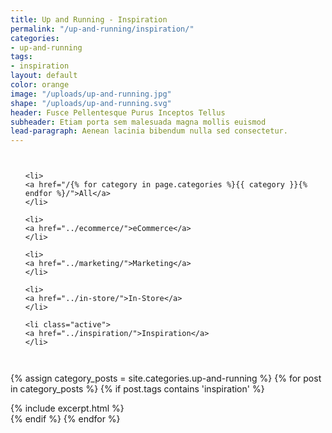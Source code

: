 ```yaml
---
title: Up and Running - Inspiration
permalink: "/up-and-running/inspiration/"
categories:
- up-and-running
tags:
- inspiration
layout: default
color: orange
image: "/uploads/up-and-running.jpg"
shape: "/uploads/up-and-running.svg"
header: Fusce Pellentesque Purus Inceptos Tellus
subheader: Etiam porta sem malesuada magna mollis euismod
lead-paragraph: Aenean lacinia bibendum nulla sed consectetur.
---
```


<!-- Sub Navigation -->
<div class="sub-navigation">
<div class="row">
<div class="small-12 columns">
<ul class="vertical medium-horizontal dropdown menu">
	
	<li>
	<a href="/{% for category in page.categories %}{{ category }}{% endfor %}/">All</a>
	</li>
	
	<li>
	<a href="../ecommerce/">eCommerce</a>
	</li>
	
	<li>
	<a href="../marketing/">Marketing</a>
	</li>
	
	<li>
	<a href="../in-store/">In-Store</a>
	</li>
	
	<li class="active">
	<a href="../inspiration/">Inspiration</a>
	</li>
	
</ul>
</div>
</div>
</div>
<!-- End Sub Navigation -->

<div class="category__content__wrap">
<div class="row category__content" id="category__content">


{% assign category_posts = site.categories.up-and-running %}
{% for post in category_posts %}
{% if post.tags contains 'inspiration' %}
<div class="small-12 medium-6 large-4 columns">
{% include excerpt.html %}
</div>
{% endif %}
{% endfor %}
</div>
</div>